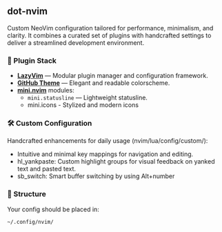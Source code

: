 ## dot-nvim

Custom NeoVim configuration tailored for performance, minimalism, and clarity. It combines a curated set of plugins with handcrafted settings to deliver a streamlined development environment.

### 🔧 Plugin Stack

- **[LazyVim](https://www.lazyvim.org/)** — Modular plugin manager and configuration framework.
- **[GitHub Theme](https://github.com/projekt0n/github-nvim-theme)** — Elegant and readable colorscheme.
- **[mini.nvim](https://github.com/echasnovski/mini.nvim)** modules:
  - `mini.statusline` — Lightweight statusline.
  - mini.icons - Stylized and modern icons

### 🛠️ Custom Configuration

Handcrafted enhancements for daily usage (nvim/lua/config/custom/):

- Intuitive and minimal key mappings for navigation and editing.
- hl_yankpaste: Custom highlight groups for visual feedback on yanked text and pasted text.
- sb_switch: Smart buffer switching by using Alt+number

### 📁 Structure

Your config should be placed in:
```bash
~/.config/nvim/
```
